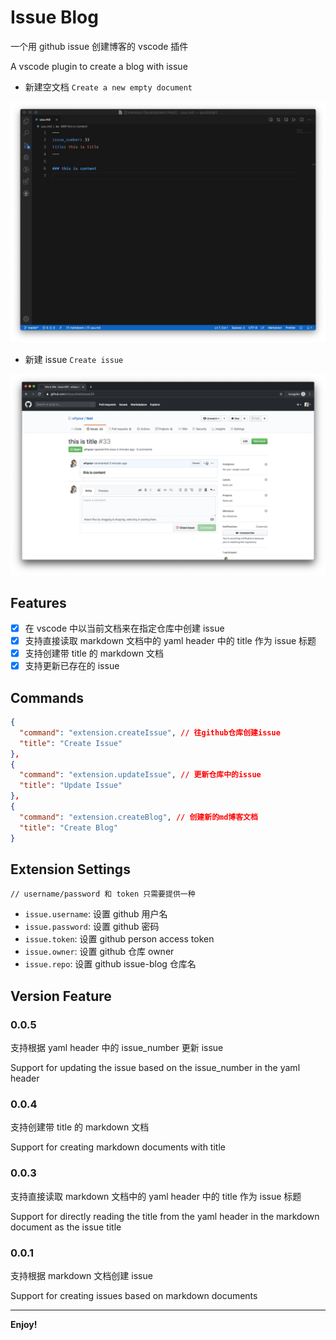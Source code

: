 # Issue Blog

一个用 github issue 创建博客的 vscode 插件

A vscode plugin to create a blog with issue

* 新建空文档 `Create a new empty document`

![create blog](resource/images/one.jpg)

* 新建 issue `Create issue`

![create issue](resource/images/two.jpg)

## Features

- [x] 在 vscode 中以当前文档来在指定仓库中创建 issue
- [x] 支持直接读取 markdown 文档中的 yaml header 中的 title 作为 issue 标题
- [x] 支持创建带 title 的 markdown 文档
- [x] 支持更新已存在的 issue

## Commands

```json
{
  "command": "extension.createIssue", // 往github仓库创建issue
  "title": "Create Issue"
},
{
  "command": "extension.updateIssue", // 更新仓库中的issue
  "title": "Update Issue"
},
{
  "command": "extension.createBlog", // 创建新的md博客文档
  "title": "Create Blog"
}
```

## Extension Settings
`// username/password 和 token 只需要提供一种`

* `issue.username`: 设置 github 用户名
* `issue.password`: 设置 github 密码
* `issue.token`: 设置 github person access token
* `issue.owner`: 设置 github 仓库 owner
* `issue.repo`: 设置 github issue-blog 仓库名

## Version Feature

### 0.0.5

支持根据 yaml header 中的 issue_number 更新 issue

Support for updating the issue based on the issue_number in the yaml header

### 0.0.4

支持创建带 title 的 markdown 文档

Support for creating markdown documents with title

### 0.0.3

支持直接读取 markdown 文档中的 yaml header 中的 title 作为 issue 标题

Support for directly reading the title from the yaml header in the markdown document as the issue title

### 0.0.1

支持根据 markdown 文档创建 issue

Support for creating issues based on markdown documents

-----------------------------------------------------------------------------------------------------------

**Enjoy!**
